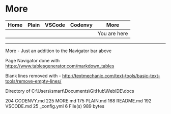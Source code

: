 # More

| Home | Plain | VSCode | Codenvy | More         |
|------|-------|--------|---------|--------------|
|      |       |        |         | You are here |

---

More - Just an addition to the Navigator bar above

Page Navigator done with https://www.tablesgenerator.com/markdown_tables

Blank lines removed with - http://textmechanic.com/text-tools/basic-text-tools/remove-empty-lines/

Directory of C:\Users\smart\Documents\GitHub\WebIDE\docs

204            CODENVY.md
225            MORE.md
175            PLAIN.md
168            README.md
192            VSCODE.md
25             _config.yml
6 File(s)      989 bytes
